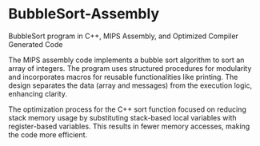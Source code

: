 # BubbleSort-Assembly
BubbleSort program in C++, MIPS Assembly, and Optimized Compiler Generated Code

The MIPS assembly code implements a bubble sort algorithm to sort an array of integers. The program uses structured procedures for modularity and incorporates macros for reusable functionalities like printing. The design separates the data (array and messages) from the execution logic, enhancing clarity.

The optimization process for the C++ sort function focused on reducing stack memory usage by substituting stack-based local variables with register-based variables. This results in fewer memory accesses, making the code more efficient.
